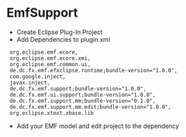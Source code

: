 # EmfSupport
* Create Eclipse Plug-In Project
* Add Dependencies to plugin.xml
```
 org.eclipse.emf.ecore,
 org.eclipse.emf.ecore.xmi,
 org.eclipse.emf.common.ui,
 de.dc.fx.emf.efxclipse.runtime;bundle-version="1.0.0",
 com.google.inject,
 javax.inject,
 de.dc.fx.emf.support;bundle-version="1.0.0",
 de.dc.fx.emf.ui.support;bundle-version="1.0.0",
 de.dc.fx.emf.support.mm;bundle-version="0.1.0",
 de.dc.fx.emf.support.mm.edit;bundle-version="1.0.0",
 org.eclipse.xtext.xbase.lib
```
* Add your EMF model and edit project to the dependency
